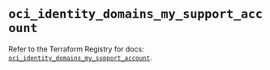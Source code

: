 # `oci_identity_domains_my_support_account`

Refer to the Terraform Registry for docs: [`oci_identity_domains_my_support_account`](https://registry.terraform.io/providers/oracle/oci/6.18.0/docs/resources/identity_domains_my_support_account).
